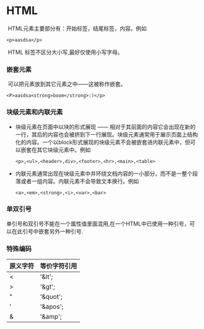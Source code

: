 # **HTML**

​       HTML元素主要部分有：开始标签，结尾标签，内容。例如

```
<p>aasdsa</p>
```



​      HTML 标签不区分大小写,最好仅使用小写字母。

### 嵌套元素

​         可以把元素放到其它元素之中——这被称作嵌套。

```
<P>aasdsa<strong>boom</strong>:)</p>
```





###          块级元素和内联元素

- 块级元素在页面中以块的形式展现 —— 相对于其前面的内容它会出现在新的一行，其后的内容也会被挤到下一行展现。块级元素通常用于展示页面上结构化的内容。一个以block形式展现的块级元素不会被嵌套进内联元素中，但可以嵌套在其它块级元素中。例如

  ```
  <p>,<ul>,<header>,div>,<footer>,<hr>,<main>,<table>
  ```

  

  

- 内联元素通常出现在块级元素中并环绕文档内容的一小部分，而不是一整个段落或者一组内容。内联元素不会导致文本换行。例如

  ```
  <a>,<em>,<strong>,<i>,<var>,<bar>
  ```

  

### 单双引号

单引号和双引号不能在一个属性值里面混用,在一个HTML中已使用一种引号，可以在此引号中嵌套另外一种引号.



### 特殊编码

| 原义字符 | 等价字符引用 |
| -------- | ------------ |
| <        | '&lt';       |
| >        | '&gt';       |
| "        | '&quot';     |
| '        | '&apos';     |
| &        | '&amp';      |

